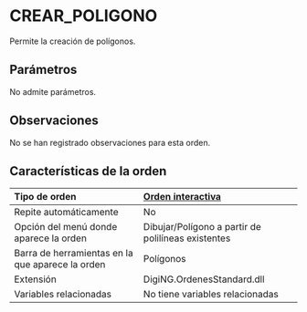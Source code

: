 # CREAR\_POLIGONO

Permite la creación de polígonos.

## Parámetros

No admite parámetros.

## Observaciones

No se han registrado observaciones para esta orden.

## Características de la orden

| Tipo de orden | [Orden interactiva](crear-poligono.md) |
| :--- | :--- |
| Repite automáticamente | No |
| Opción del menú donde aparece la orden | Dibujar/Polígono a partir de polilíneas existentes |
| Barra de herramientas en la que aparece la orden | Polígonos |
| Extensión | DigiNG.OrdenesStandard.dll |
| Variables relacionadas | No tiene variables relacionadas |

